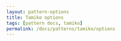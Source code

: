 ```yaml
---
layout: pattern-options
title: Tamiko options
tags: [pattern docs, tamiko]
permalink: /docs/patterns/tamiko/options
---
```

